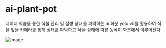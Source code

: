 # ai-plant-pot
데이터 학습을 통한 식물 관리 및 질병 상태를 파악하는 ai 화분
yolo v5를 활용하여 식물 잎을 카메라를 통해 상태를 파악하고
식물 상태에 따른 동작이 화분에서 이루어진다

![image](https://github.com/user-attachments/assets/26d34314-422b-4491-b00d-9863c6eaccb0)
